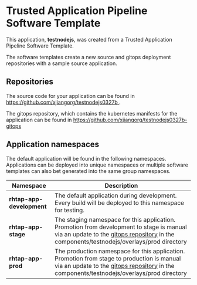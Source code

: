 # Trusted Application Pipeline Software Template

This application, **testnodejs**, was created from a Trusted Application Pipeline Software Template.

The software templates create a new source and gitops deployment repositories with a sample source application. 

## Repositories

The source code for your application can be found in [https://github.com/xjiangorg/testnodejs0327b ](https://github.com/xjiangorg/testnodejs0327b ).
 
The gitops repository, which contains the kubernetes manifests for the application can be found in 
[https://github.com/xjiangorg/testnodejs0327b-gitops ](https://github.com/xjiangorg/testnodejs0327b-gitops ) 

## Application namespaces 

The default application will be found in the following namespaces. Applications can be deployed into unique namespaces or multiple software templates can also bet generated into the same group namespaces.  

|  Namespace   |  Description   |  
| -------- | -------- |   
| **rhtap-app-development** | The default application during development. Every build will be deployed to this namespace for testing. | 
| **rhtap-app-stage** | The staging namespace for this application. Promotion from development to stage is manual via an update to the [gitops repository](https://github.com/xjiangorg/testnodejs0327b-gitops ) in the components/testnodejs/overlays/prod directory |  
| **rhtap-app-prod** | The production namespace for this application. Promotion from stage to production is manual via an update to the [gitops repository](https://github.com/xjiangorg/testnodejs0327b-gitops ) in the components/testnodejs/overlays/prod directory | 